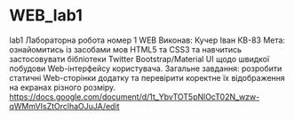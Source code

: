 # WEB_lab1
lab1
Лабораторна робота номер 1 WEB
Виконав: Кучер Іван КВ-83 
Мета: ознайомитись із засобами мов HTML5 та CSS3 та навчитись застосовувати бібліотеки Twitter Bootstrap/Material UI щодо швидкої побудови Web-інтерфейсу користувача.
Загальне завдання: розробити статичні Web-сторінки додатку та перевірити коректне їх відображення на екранах різного розміру.
https://docs.google.com/document/d/1t_YbvTOT5pNlOcT02N_wzw-qWMmVIsZtOrclhaOJuJA/edit
